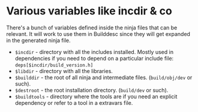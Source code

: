 # Various variables like incdir & co

There's a bunch of variables defined inside the ninja files that can be
relevant. It will work to use them in Builddesc since they will get expanded in
the generated ninja file.

* `$incdir` - directory with all the includes installed. Mostly used in
  dependencies if you need to depend on a particular include file:
  `deps[$incdir/build_version.h]`
* `$libdir` - directory with all the libraries.
* `$builddir` - the root of all ninja and intermediate files.
  (`build/obj/dev` or such).
* `$destroot` - the root installation directory. (`build/dev` or such).
* `$buildtools` - directory where the tools are if you need an explicit
  dependency or refer to a tool in a extravars file.
